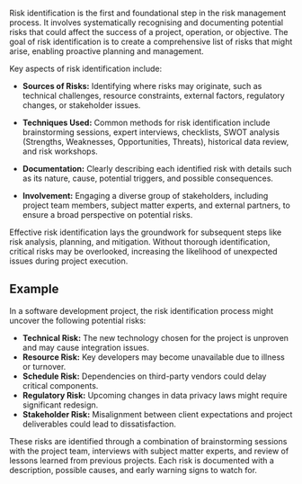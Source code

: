 Risk identification is the first and foundational step in the risk management process. It involves systematically recognising and documenting potential risks that could affect the success of a project, operation, or objective. The goal of risk identification is to create a comprehensive list of risks that might arise, enabling proactive planning and management.

Key aspects of risk identification include:

- **Sources of Risks:** Identifying where risks may originate, such as technical challenges, resource constraints, external factors, regulatory changes, or stakeholder issues.

- **Techniques Used:** Common methods for risk identification include brainstorming sessions, expert interviews, checklists, SWOT analysis (Strengths, Weaknesses, Opportunities, Threats), historical data review, and risk workshops.

- **Documentation:** Clearly describing each identified risk with details such as its nature, cause, potential triggers, and possible consequences.

- **Involvement:** Engaging a diverse group of stakeholders, including project team members, subject matter experts, and external partners, to ensure a broad perspective on potential risks.

Effective risk identification lays the groundwork for subsequent steps like risk analysis, planning, and mitigation. Without thorough identification, critical risks may be overlooked, increasing the likelihood of unexpected issues during project execution.

## Example 

In a software development project, the risk identification process might uncover the following potential risks:

- **Technical Risk:** The new technology chosen for the project is unproven and may cause integration issues.
- **Resource Risk:** Key developers may become unavailable due to illness or turnover.
- **Schedule Risk:** Dependencies on third-party vendors could delay critical components.
- **Regulatory Risk:** Upcoming changes in data privacy laws might require significant redesign.
- **Stakeholder Risk:** Misalignment between client expectations and project deliverables could lead to dissatisfaction.

These risks are identified through a combination of brainstorming sessions with the project team, interviews with subject matter experts, and review of lessons learned from previous projects. Each risk is documented with a description, possible causes, and early warning signs to watch for.

